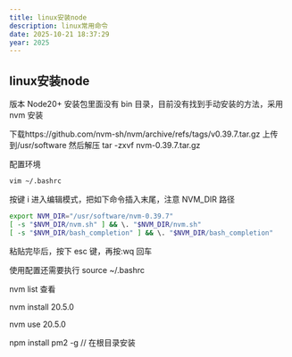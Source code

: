 ```yaml
---
title: linux安装node
description: linux常用命令
date: 2025-10-21 18:37:29
year: 2025
---
```


## linux安装node

版本 Node20+ 安装包里面没有 bin 目录，目前没有找到手动安装的方法，采用 nvm 安装

下载https://github.com/nvm-sh/nvm/archive/refs/tags/v0.39.7.tar.gz
上传到/usr/software 然后解压 tar -zxvf nvm-0.39.7.tar.gz

配置环境

```bash
vim ~/.bashrc
```

按键 i 进入编辑模式，把如下命令插入末尾，注意 NVM_DIR 路径

```bash
export NVM_DIR="/usr/software/nvm-0.39.7"
[ -s "$NVM_DIR/nvm.sh" ] && \. "$NVM_DIR/nvm.sh"
[ -s "$NVM_DIR/bash_completion" ] && \. "$NVM_DIR/bash_completion"
```

粘贴完毕后，按下 esc 键，再按:wq 回车

使用配置还需要执行 source ~/.bashrc

nvm list 查看

nvm install 20.5.0

nvm use 20.5.0

npm install pm2 -g // 在根目录安装
